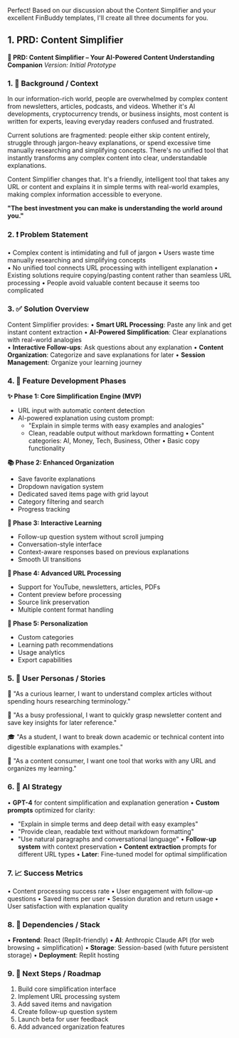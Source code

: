 Perfect\! Based on our discussion about the Content Simplifier and your excellent FinBuddy templates, I'll create all three documents for you.

## **1\. PRD: Content Simplifier**

**📏 PRD: Content Simplifier – Your AI-Powered Content Understanding Companion** *Version: Initial Prototype*

### **1\. 🌟 Background / Context**

In our information-rich world, people are overwhelmed by complex content from newsletters, articles, podcasts, and videos. Whether it's AI developments, cryptocurrency trends, or business insights, most content is written for experts, leaving everyday readers confused and frustrated.

Current solutions are fragmented: people either skip content entirely, struggle through jargon-heavy explanations, or spend excessive time manually researching and simplifying concepts. There's no unified tool that instantly transforms any complex content into clear, understandable explanations.

Content Simplifier changes that. It's a friendly, intelligent tool that takes any URL or content and explains it in simple terms with real-world examples, making complex information accessible to everyone.

**"The best investment you can make is understanding the world around you."**

### **2\. ❗ Problem Statement**

• Complex content is intimidating and full of jargon • Users waste time manually researching and simplifying concepts  
 • No unified tool connects URL processing with intelligent explanation • Existing solutions require copying/pasting content rather than seamless URL processing • People avoid valuable content because it seems too complicated

### **3\. ✅ Solution Overview**

Content Simplifier provides: • **Smart URL Processing**: Paste any link and get instant content extraction • **AI-Powered Simplification**: Clear explanations with real-world analogies  
 • **Interactive Follow-ups**: Ask questions about any explanation • **Content Organization**: Categorize and save explanations for later • **Session Management**: Organize your learning journey

### **4\. 🔧 Feature Development Phases**

**✨ Phase 1: Core Simplification Engine (MVP)** 
- URL input with automatic content detection
- AI-powered explanation using custom prompt:
  - "Explain in simple terms with easy examples and analogies"
  - Clean, readable output without markdown formatting • Content categories: AI, Money, Tech, Business, Other • Basic copy functionality

**📚 Phase 2: Enhanced Organization**  
- Save favorite explanations
- Dropdown navigation system
- Dedicated saved items page with grid layout
- Category filtering and search
- Progress tracking

**💬 Phase 3: Interactive Learning**
- Follow-up question system without scroll jumping
- Conversation-style interface
- Context-aware responses based on previous explanations
- Smooth UI transitions

**🔗 Phase 4: Advanced URL Processing**
- Support for YouTube, newsletters, articles, PDFs
- Content preview before processing
- Source link preservation
- Multiple content format handling

**🎯 Phase 5: Personalization**
- Custom categories
- Learning path recommendations
- Usage analytics
- Export capabilities

### **5\. 👥 User Personas / Stories**

📖 "As a curious learner, I want to understand complex articles without spending hours researching terminology."

💼 "As a busy professional, I want to quickly grasp newsletter content and save key insights for later reference."

🎓 "As a student, I want to break down academic or technical content into digestible explanations with examples."

📱 "As a content consumer, I want one tool that works with any URL and organizes my learning."

### **6\. 🧠 AI Strategy**

• **GPT-4** for content simplification and explanation generation • **Custom prompts** optimized for clarity:

* "Explain in simple terms and deep detail with easy examples"  
* "Provide clean, readable text without markdown formatting"  
* "Use natural paragraphs and conversational language" • **Follow-up system** with context preservation • **Content extraction** prompts for different URL types • **Later**: Fine-tuned model for optimal simplification

### **7\. 📈 Success Metrics**

• Content processing success rate • User engagement with follow-up questions • Saved items per user • Session duration and return usage • User satisfaction with explanation quality

### **8\. 🔗 Dependencies / Stack**

• **Frontend**: React (Replit-friendly) • **AI**: Anthropic Claude API (for web browsing \+ simplification) • **Storage**: Session-based (with future persistent storage) • **Deployment**: Replit hosting

### **9\. 🚀 Next Steps / Roadmap**

1. Build core simplification interface  
2. Implement URL processing system  
3. Add saved items and navigation  
4. Create follow-up question system  
5. Launch beta for user feedback  
6. Add advanced organization features

